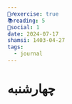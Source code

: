 ```yaml
---
🏋️‍♂️exercise: true
📚reading: 5
📱social: 1
date: 2024-07-17
shamsi: 1403-04-27
tags:
  - journal
---
```

# چهارشنبه

